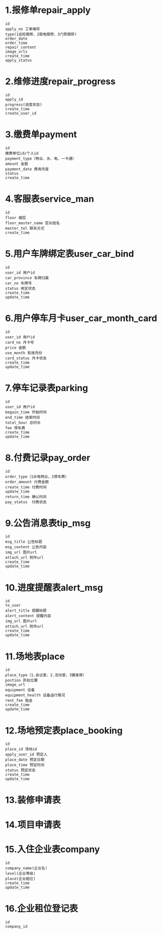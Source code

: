 # 1.报修单repair_apply	
	id
	apply_no 工单编号
	type(1巡检报修、2弱电报修、3门禁报修)
	order_date
	order_time
	repair_content
	image_urls
	create_time
	apply_status
# 2.维修进度repair_progress
    id
    apply_id
    progress(进度状态)
    create_time
    create_user_id
# 3.缴费单payment
	id
	缴费单位id/个人id
	payment_type（物业、水、电、一卡通）
	amount 金额
	payment_date 费用月度
	status
	create_time
# 4.客服表service_man
	id
	floor 楼层
	floor_master_name 层长姓名
	master_tel 联系方式
	create_time
# 5.用户车牌绑定表user_car_bind
	id
	user_id 用户id
	car_province 车牌归属
	car_no 车牌号
	status 绑定状态
	create_time
	update_time
# 6.用户停车月卡user_car_month_card
	id
	user_id 用户id
	card_no 月卡号
	price 金额
	use_month 有效月份
	card_status 月卡状态
	create_time
    update_time
# 7.停车记录表parking
	id
	user_id 用户id
	begain_time 开始时间
	end_time 结束时间
	total_hour 总时长
	fee 停车费
	create_time
    update_time
# 8.付费记录pay_order
	id
	order_type（1水电物业，2停车费）
	order_amount 付费金额
	create_time 付费时间
    update_time
	return_time 确认时间
	pay_status	付费状态
# 9.公告消息表tip_msg
	id
	msg_title 公告标题
	msg_content 公告内容
	img_url 图片url
	attach_url 附件url
	create_time
    update_time
# 10.进度提醒表alert_msg
	id
	to_user
	alert_title 提醒标题
	alert_content 提醒内容
	img_url 图片url
    attach_url 附件url
	create_time
    update_time
# 11.场地表place
	id
	place_type（1.会议室，2.活动室，3健身房）
	postion 所处位置
	image_url
	equipment 设备
	equipment_health 设备运行情况
	rent_fee 租金
	create_time
    update_time
# 12.场地预定表place_booking
	id
	place_id 场地id
	apply_user_id 预定人
	place_date 预定日期
	place_time 预定时间
	status 预定状态
	create_time
    update_time
# 13.装修申请表


# 14.项目申请表


# 15.入住企业表company
    id
    company_name(企业名)
    level(企业等级)
    place(企业租位)
    create_time
    update_time

# 16.企业租位登记表
    id
    company_id


